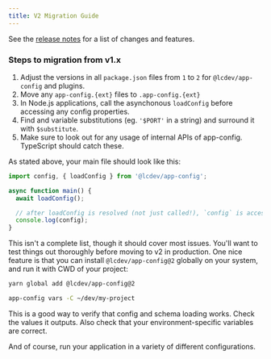 ```yaml
---
title: V2 Migration Guide
---
```


See the [release notes](./release-notes.md#version-2-v2-0-0) for a list of changes and features.

### Steps to migration from v1.x

1. Adjust the versions in all `package.json` files from `1` to `2` for `@lcdev/app-config` and plugins.
1. Move any `app-config.{ext}` files to `.app-config.{ext}`
1. In Node.js applications, call the asynchonous `loadConfig` before accessing any config properties.
1. Find and variable substitutions (eg. `'$PORT'` in a string) and surround it with `$substitute`.
1. Make sure to look out for any usage of internal APIs of app-config. TypeScript should catch these.

As stated above, your main file should look like this:

```typescript
import config, { loadConfig } from '@lcdev/app-config';

async function main() {
  await loadConfig();

  // after loadConfig is resolved (not just called!), `config` is accessible
  console.log(config);
}
```

This isn't a complete list, though it should cover most issues. You'll want to
test things out thoroughly before moving to v2 in production. One nice feature
is that you can install `@lcdev/app-config@2` globally on your system, and run
it with CWD of your project:

```sh
yarn global add @lcdev/app-config@2

app-config vars -C ~/dev/my-project
```

This is a good way to verify that config and schema loading works. Check the values it outputs.
Also check that your environment-specific variables are correct.

And of course, run your application in a variety of different configurations.

